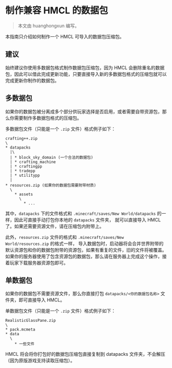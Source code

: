 # 制作兼容 HMCL 的数据包

> 本文由 huanghongxun 编写。

本指南只介绍如何制作一个 HMCL 可导入的数据包压缩包。

## 建议
始终建议你使用多数据包格式制作数据包压缩包，因为 HMCL 会删除重名的数据包，因此可以借此完成更新功能，只要直接导入新的多数据包格式的压缩包就可以完成更新你制作的数据包。

## 多数据包
如果你的数据包被分离成多个部分供玩家选择是否启用，或者需要自带资源包，那么你需要制作多数据包格式的压缩包。

多数据包文件（只能是一个 `.zip` 文件）格式例子如下：
```
crafting++.zip
\
* datapacks
  |\
  | * block_sky_domain (一个合法的数据包)
  | * crafting_machine
  | * craftingpp
  | * tradepp
  | * utilitypp
  |
* resources.zip (如果你的数据包需要附带材质)
  \
    * assets
      \
        * ...
```

其中，`datapacks` 下的文件格式和 `.minecraft/saves/New World/datapacks` 的一样，因此可直接手动打包你本地的 `datapacks` 文件夹，
就可以直接导入 HMCL 了。如果还需要资源文件，请在压缩包内附带上。

此外，`resources.zip` 文件的格式和 `.minecraft/saves/New World/resources.zip` 的格式一样，
导入数据包时，启动器将会合并世界附带的默认资源包和你的数据包附带的资源包，如果有重复的文件，旧的文件将被覆盖。
如果你的服务器使用了包含资源包的数据包，那么请在服务器上完成这个操作，接着玩家下载服务器资源包即可。

## 单数据包
如果你的数据包不需要资源文件，那么你直接打包 `datapacks/<你的数据包名称>` 文件夹，即可直接导入 HMCL。

单数据包文件（只能是一个 `.zip` 文件）格式例子如下：
```
RealisticGlassPane.zip
\
* pack.mcmeta
* data
  \
    * 一些文件
```

HMCL 将会将你打包好的数据包压缩包直接复制到 datapacks 文件夹，不会解压（因为原版游戏支持读取压缩包）。